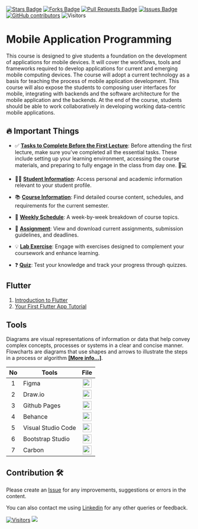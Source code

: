 
<a href="https://github.com/drshahizan/mobile_apps/stargazers"><img src="https://img.shields.io/github/stars/drshahizan/mobile_apps" alt="Stars Badge"/></a>
<a href="https://github.com/drshahizan/mobile_apps/network/members"><img src="https://img.shields.io/github/forks/drshahizan/mobile_apps" alt="Forks Badge"/></a>
<a href="https://github.com/drshahizan/mobile_apps/pulls"><img src="https://img.shields.io/github/issues-pr/drshahizan/mobile_apps" alt="Pull Requests Badge"/></a>
<a href="https://github.com/drshahizan/mobile_apps/issues"><img src="https://img.shields.io/github/issues/drshahizan/mobile_apps" alt="Issues Badge"/></a>
<a href="https://github.com/drshahizan/mobile_apps/graphs/contributors"><img alt="GitHub contributors" src="https://img.shields.io/github/contributors/drshahizan/mobile_apps?color=2b9348"></a>
![Visitors](https://api.visitorbadge.io/api/visitors?path=https%3A%2F%2Fgithub.com%2Fdrshahizan%2Fmobile_apps&labelColor=%23d9e3f0&countColor=%23697689&style=flat)

# Mobile Application Programming
This course is designed to give students a foundation on the development of applications for mobile devices. It will cover the workflows, tools and frameworks required to develop applications for current and emerging mobile computing devices. The course will adopt a current technology as a basis for teaching the process of mobile application development. This course will also expose the students to composing user interfaces for mobile, integrating with backends and the software architecture for the mobile application and the backends. At the end of the course, students should be able to work collaboratively in developing working data-centric mobile applications.

## 🔥 Important Things

- ✅ **[Tasks to Complete Before the First Lecture](./materials/essentials.md)**:
Before attending the first lecture, make sure you've completed all the essential tasks. These include setting up your learning environment, accessing the course materials, and preparing to fully engage in the class from day one. 📝💻

- 🧑‍🎓 **[Student Information](https://github.com/drshahizan/mobile_apps/blob/main/materials/student.md)**: Access personal and academic information relevant to your student profile.
  
- 📚 **[Course Information](https://github.com/drshahizan/mobile_apps/blob/main/images/SECJ3623-MAP-CI_space.pdf)**: Find detailed course content, schedules, and requirements for the current semester.

- 📅 **[Weekly Schedule]()**: A week-by-week breakdown of course topics.

- 📝 **[Assignment]()**: View and download current assignments, submission guidelines, and deadlines.
  
- 💡 **[Lab Exercise]()**: Engage with exercises designed to complement your coursework and enhance learning.

- ❓ **[Quiz]()**: Test your knowledge and track your progress through quizzes.

## Flutter
1. [Introduction to Flutter](https://github.com/drshahizan/mobile_apps/blob/main/materials/flutter1.md)
2. [Your First Flutter App Tutorial]()

## Tools
Diagrams are visual representations of information or data that help convey complex concepts, processes or systems in a clear and concise manner. Flowcharts are diagrams that use shapes and arrows to illustrate the steps in a process or algorithm [**[More info...]**](https://github.com/drshahizan/software-engineering/blob/main/materials/tools.md).

| No | Tools |  File |
| :-----: |  ------ | :-----: | 
| 1 | Figma |  <a href="https://github.com/drshahizan/software-engineering/blob/main/materials/figma.md" ><img src="https://raw.githubusercontent.com/drshahizan/software-engineering/main/images/figma.svg" width="24px" height="24px" ></a> | 
| 2 | Draw.io| <a href="https://github.com/drshahizan/software-engineering/blob/main/materials/uml/drawio/1-draw-io.md" ><img src="https://raw.githubusercontent.com/drshahizan/software-engineering/main/images/drawio.svg" width="24px" height="24px" ></a> | 
| 3 | Github Pages| <a href="https://github.com/drshahizan/learn-github/blob/main/materials/pages.md" ><img src="https://raw.githubusercontent.com/drshahizan/software-engineering/main/images/github.svg" width="24px" height="24px" ></a> | 
| 4 | Behance| <a href="https://github.com/drshahizan/software-engineering/blob/main/materials/behance.md" ><img src="https://raw.githubusercontent.com/drshahizan/software-engineering/main/images/behance.svg" width="24px" height="24px" ></a> | 
| 5 | Visual Studio Code| <a href="https://code.visualstudio.com/" ><img src="https://raw.githubusercontent.com/drshahizan/software-engineering/main/images/vsc.svg" width="24px" height="24px" ></a> | 
| 6 | Bootstrap Studio| <a href="https://bootstrapstudio.io/" ><img src="https://raw.githubusercontent.com/drshahizan/software-engineering/main/images/bootstrap-studio.png" width="24px" height="24px" ></a> | 
| 7 | Carbon| <a href="https://carbon.now.sh/" ><img src="https://raw.githubusercontent.com/drshahizan/software-engineering/main/images/carbon.svg" width="24px" height="24px" ></a> | 

## Contribution 🛠️
Please create an [Issue](https://github.com/drshahizan/mobile_apps/issues) for any improvements, suggestions or errors in the content.

You can also contact me using [Linkedin](https://www.linkedin.com/in/drshahizan/) for any other queries or feedback.

[![Visitors](https://api.visitorbadge.io/api/visitors?path=https%3A%2F%2Fgithub.com%2Fdrshahizan&labelColor=%23697689&countColor=%23555555&style=plastic)](https://visitorbadge.io/status?path=https%3A%2F%2Fgithub.com%2Fdrshahizan)
![](https://hit.yhype.me/github/profile?user_id=81284918)
